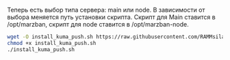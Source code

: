 Теперь есть выбор типа сервера: main или node. В зависимости от выбора меняется путь установки скрипта. Скрипт для Main ставится в /opt/marzban, скрипт для node ставится в /opt/marzban-node.

```bash
wget -O install_kuma_push.sh https://raw.githubusercontent.com/RAMMsila/kuma-push/refs/heads/main/install_kuma_push.sh
chmod +x install_kuma_push.sh
./install_kuma_push.sh
```

